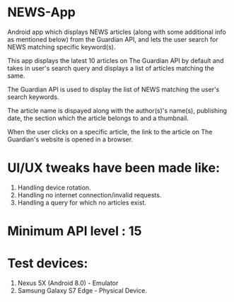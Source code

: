 # NEWS-App
Android app which displays NEWS articles (along with some additional info as mentioned below) from the Guardian API, and lets the user search for NEWS matching specific keyword(s).

This app displays the latest 10 articles on The Guardian API by default and takes in user's search query and displays a list of articles matching the same. 

The Guardian API is used to display the list of NEWS matching the user's search keywords.

The article name is dispayed along with the author(s)'s name(s), publishing date, the section which the article belongs to and a thumbnail.

When the user clicks on a specific article, the link to the article on The Guardian's website is opened in a browser.

# UI/UX tweaks have been made like:
  1. Handling device rotation.
  2. Handling no internet connection/invalid requests.
  3. Handling a query for which no articles exist.  

# Minimum API level : 15

# Test devices:
  1. Nexus 5X (Android 8.0) - Emulator
  2. Samsung Galaxy S7 Edge - Physical Device.
